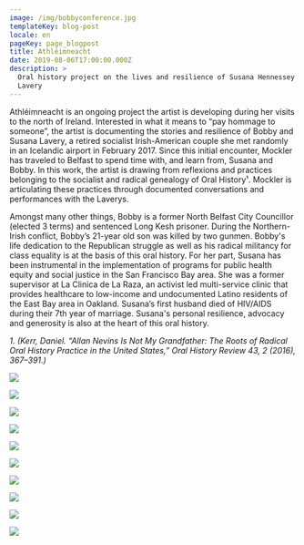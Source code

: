 ```yaml
---
image: /img/bobbyconference.jpg
templateKey: blog-post
locale: en
pageKey: page_blogpost
title: Athléimneacht
date: 2019-08-06T17:00:00.000Z
description: >
  Oral history project on the lives and resilience of Susana Hennessey and Bobby
  Lavery
---
```

Athléimneacht is an ongoing project the artist is developing during her visits to the north of Ireland. Interested in what it means to “pay hommage to someone”, the artist is documenting the stories and resilience of Bobby and Susana Lavery, a retired socialist Irish-American couple she met randomly in an Icelandic airport in February 2017. Since this initial encounter, Mockler has traveled to Belfast to spend time with, and learn from, Susana and Bobby. In this work, the artist is drawing from reflexions and practices belonging to the socialist and radical genealogy of Oral History¹. Mockler is articulating these practices through documented conversations and performances with the Laverys. 

Amongst many other things, Bobby is a former North Belfast City Councillor (elected 3 terms) and sentenced Long Kesh prisoner. During the Northern-Irish conflict, Bobby’s 21-year old son was killed by two gunmen. Bobby's life dedication to the Republican struggle as well as his radical militancy for class equality is at the basis of this oral history. For her part, Susana has been instrumental in the implementation of programs for public health equity and social justice in the San Francisco Bay area. She was a former supervisor at La Clinica de La Raza, an activist led multi-service clinic that provides healthcare to low-income and undocumented Latino residents of the East Bay area in Oakland. Susana’s first husband died of HIV/AIDS during their 7th year of marriage. Susana's personal resilience, advocacy and generosity is also at the heart of this oral history. 

_1. (Kerr, Daniel. “Allan Nevins Is Not My Grandfather: The Roots of Radical Oral History Practice in the United States,” Oral History Review 43, 2 (2016), 367–391.)_

![](/img/20180403_222323.jpg)

![](/img/screen-shot-2019-09-18-at-12.22.48-pm.png)

![](/img/p1140794.jpg)

![](/img/p1140695.jpg)

![](/img/screen-shot-2019-09-18-at-12.14.10-pm.png)

![](/img/screen-shot-2019-09-18-at-11.30.56-am.png)

![](/img/hblocks.jpg)

![](/img/screen-shot-2018-01-30-at-5.27.40-pm.png)

![](/img/crop.png)

![](/img/screen-shot-2019-09-18-at-12.16.55-pm.png)
